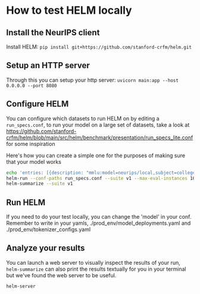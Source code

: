 # How to test HELM locally

## Install the NeurIPS client

Install HELM: `pip install git+https://github.com/stanford-crfm/helm.git`


## Setup an HTTP server

Through this you can setup your http server:
`uvicorn main:app --host 0.0.0.0 --port 8080`

## Configure HELM

You can configure which datasets to run HELM on by editing a `run_specs.conf`, to run your model on a large set of datasets, take a look at https://github.com/stanford-crfm/helm/blob/main/src/helm/benchmark/presentation/run_specs_lite.conf for some inspiration

Here's how you can create a simple one for the purposes of making sure that your model works

```bash
echo 'entries: [{description: "mmlu:model=neurips/local,subject=college_computer_science", priority: 4}]' > run_specs.conf
helm-run --conf-paths run_specs.conf --suite v1 --max-eval-instances 1000
helm-summarize --suite v1
```

## Run HELM

If you need to do your test locally, you can change the 'model' in your conf. Remember to write in your yamls, ./prod_env/model_deployments.yaml and ./prod_env/tokenizer_configs.yaml

## Analyze your results

You can launch a web server to visually inspect the results of your run, `helm-summarize` can also print the results textually for you in your terminal but we've found the web server to be useful.

```
helm-server
```
